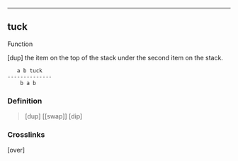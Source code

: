 ------------------------------------------------------------------------

## tuck

Function

[dup] the item on the top of the stack under the second item on the
stack.

       a b tuck
    --------------
        b a b

### Definition

> [dup] \[[swap]\] [dip]

### Crosslinks

[over]

